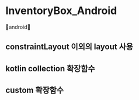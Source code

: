 # InventoryBox_Android
🦖android🦖
## constraintLayout 이외의 layout 사용


## kotlin collection 확장함수

## custom 확장함수

